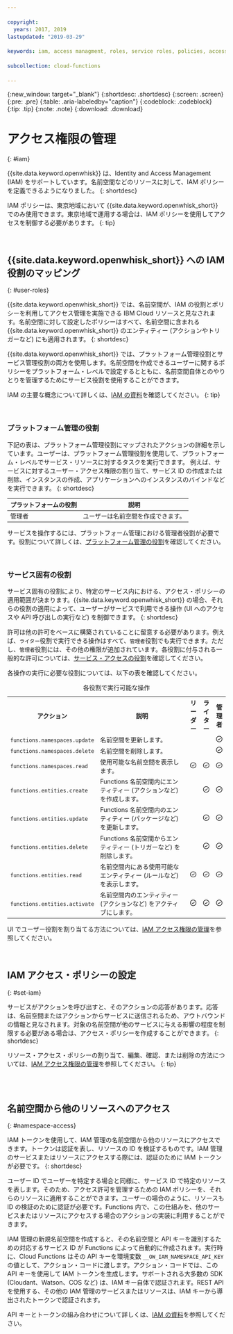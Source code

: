 ```yaml
---

copyright:
  years: 2017, 2019
lastupdated: "2019-03-29"

keywords: iam, access managment, roles, service roles, policies, access

subcollection: cloud-functions

---
```


{:new_window: target="_blank"}
{:shortdesc: .shortdesc}
{:screen: .screen}
{:pre: .pre}
{:table: .aria-labeledby="caption"}
{:codeblock: .codeblock}
{:tip: .tip}
{:note: .note}
{:download: .download}


# アクセス権限の管理
{: #iam}

{{site.data.keyword.openwhisk}} は、Identity and Access Management (IAM) をサポートしています。名前空間などのリソースに対して、IAM ポリシーを定義できるようになりました。
{: shortdesc}

IAM ポリシーは、東京地域において {{site.data.keyword.openwhisk_short}} でのみ使用できます。東京地域で運用する場合は、IAM ポリシーを使用してアクセスを制御する必要があります。
{: tip}

</br>

## {{site.data.keyword.openwhisk_short}} への IAM 役割のマッピング
{: #user-roles}

{{site.data.keyword.openwhisk_short}} では、名前空間が、IAM の役割とポリシーを利用してアクセス管理を実施できる IBM Cloud リソースと見なされます。名前空間に対して設定したポリシーはすべて、名前空間に含まれる {{site.data.keyword.openwhisk_short}} のエンティティー (アクションやトリガーなど) にも適用されます。
{: shortdesc}

{{site.data.keyword.openwhisk_short}} では、プラットフォーム管理役割とサービス管理役割の両方を使用します。名前空間を作成できるユーザーに関するポリシーをプラットフォーム・レベルで設定するとともに、名前空間自体とのやりとりを管理するためにサービス役割を使用することができます。

IAM の主要な概念について詳しくは、[IAM の資料](/docs/iam?topic=iam-iamconcepts#iamconcepts)を確認してください。
{: tip}

</br>

### プラットフォーム管理の役割

下記の表は、プラットフォーム管理役割にマップされたアクションの詳細を示しています。ユーザーは、プラットフォーム管理役割を使用して、プラットフォーム・レベルでサービス・リソースに対するタスクを実行できます。 例えば、サービスに対するユーザー・アクセス権限の割り当て、サービス ID の作成または削除、インスタンスの作成、アプリケーションへのインスタンスのバインドなどを実行できます。
{: shortdesc}

<table>
  <thead>
    <tr>
      <th>プラットフォームの役割</th>
      <th>説明</th>
    </tr>
  </thead>
  <tbody>
    <tr>
      <td>管理者</td>
      <td>ユーザーは名前空間を作成できます。</td>
    </tr>
  </tbody>
</table>

サービスを操作するには、プラットフォーム管理における管理者役割が必要です。役割について詳しくは、[プラットフォーム管理の役割](/docs/iam?topic=iam-userroles)を確認してください。

</br>

### サービス固有の役割

サービス固有の役割により、特定のサービス内における、アクセス・ポリシーの適用範囲が決まります。{{site.data.keyword.openwhisk_short}} の場合、それらの役割の適用によって、ユーザーがサービスで利用できる操作 (UI へのアクセスや API 呼び出しの実行など) を制御できます。
{: shortdesc}


許可は他の許可をベースに構築されていることに留意する必要があります。例えば、`ライター`役割で実行できる操作はすべて、`管理者`役割でも実行できます。ただし、`管理者`役割には、その他の権限が追加されています。各役割に付与される一般的な許可については、[サービス・アクセスの役割](/docs/iam?topic=iam-userroles)を確認してください。

各操作の実行に必要な役割については、以下の表を確認してください。

<table><caption>各役割で実行可能な操作</caption>
  <tr>
    <th style="width:150px">アクション</th>
    <th style="width:2500px">説明</th>
    <th style="width:50px">リーダー</th>
    <th style="width:50px">ライター</th>
    <th style="width:50px">管理者</th>
  </tr>
  <tr>
    <td><code>functions.namespaces.update</code></td>
    <td>名前空間を更新します。</td>
    <td></td>
    <td></td>
    <td><img src="images/confirm.png" width="32" alt="フィーチャーを使用可能" style="width:32px;" /></td>
  </tr>
  <tr>
    <td><code>functions.namespaces.delete</code></td>
    <td>名前空間を削除します。</td>
    <td></td>
    <td></td>
    <td><img src="images/confirm.png" width="32" alt="フィーチャーを使用可能" style="width:32px;" /></td>
  </tr>
  <tr>
    <td><code>functions.namespaces.read</code></td>
    <td>使用可能な名前空間を表示します。</td>
    <td><img src="images/confirm.png" width="32" alt="フィーチャーを使用可能" style="width:32px;" /></td>
    <td><img src="images/confirm.png" width="32" alt="フィーチャーを使用可能" style="width:32px;" /></td>
    <td><img src="images/confirm.png" width="32" alt="フィーチャーを使用可能" style="width:32px;" /></td>
  </tr>
  <tr>
    <td><code>functions.entities.create</code></td>
    <td>Functions 名前空間内にエンティティー (アクションなど) を作成します。</td>
    <td> </td>
    <td><img src="images/confirm.png" width="32" alt="フィーチャーを使用可能" style="width:32px;" /></td>
    <td><img src="images/confirm.png" width="32" alt="フィーチャーを使用可能" style="width:32px;" /></td>
  </tr>
  <tr>
    <td><code>functions.entities.update</code></td>
    <td>Functions 名前空間内のエンティティー (パッケージなど) を更新します。</td>
    <td> </td>
    <td><img src="images/confirm.png" width="32" alt="フィーチャーを使用可能" style="width:32px;" /></td>
    <td><img src="images/confirm.png" width="32" alt="フィーチャーを使用可能" style="width:32px;" /></td>
  </tr>
  <tr>
    <td><code>functions.entities.delete</code></td>
    <td>Functions 名前空間からエンティティー (トリガーなど) を削除します。</td>
    <td> </td>
    <td><img src="images/confirm.png" width="32" alt="フィーチャーを使用可能" style="width:32px;" /></td>
    <td><img src="images/confirm.png" width="32" alt="フィーチャーを使用可能" style="width:32px;" /></td>
  </tr>
  <tr>
    <td><code>functions.entities.read</code></td>
    <td>名前空間内にある使用可能なエンティティー (ルールなど) を表示します。</td>
    <td><img src="images/confirm.png" width="32" alt="フィーチャーを使用可能" style="width:32px;" /></td>
    <td><img src="images/confirm.png" width="32" alt="フィーチャーを使用可能" style="width:32px;" /></td>
    <td><img src="images/confirm.png" width="32" alt="フィーチャーを使用可能" style="width:32px;" /></td>
  </tr>
  <tr>
    <td><code>functions.entities.activate</code></td>
    <td>名前空間内のエンティティー (アクションなど) をアクティブにします。</td>
    <td><img src="images/confirm.png" width="32" alt="フィーチャーを使用可能" style="width:32px;" /></td>
    <td><img src="images/confirm.png" width="32" alt="フィーチャーを使用可能" style="width:32px;" /></td>
    <td><img src="images/confirm.png" width="32" alt="フィーチャーを使用可能" style="width:32px;" /></td>
  </tr>
</table>

UI でユーザー役割を割り当てる方法については、[IAM アクセス権限の管理](/docs/iam?topic=iam-iammanidaccser#iammanidaccser)を参照してください。

</br>


## IAM アクセス・ポリシーの設定
{: #set-iam}

サービスがアクションを呼び出すと、そのアクションの応答があります。応答は、名前空間またはアクションからサービスに送信されるため、アウトバウンドの情報と見なされます。対象の名前空間が他のサービスに与える影響の程度を制限する必要がある場合は、アクセス・ポリシーを作成することができます。
{: shortdesc}

リソース・アクセス・ポリシーの割り当て、編集、確認、または削除の方法については、[IAM アクセス権限の管理](/docs/iam?topic=iam-iammanidaccser#iammanidaccser)を参照してください。
{: tip}




</br>
</br>

## 名前空間から他のリソースへのアクセス
{: #namespace-access}

IAM トークンを使用して、IAM 管理の名前空間から他のリソースにアクセスできます。トークンは認証を表し、リソースの ID を検証するものです。IAM 管理のサービスまたはリソースにアクセスする際には、認証のために IAM トークンが必要です。
{: shortdesc}

ユーザー ID でユーザーを特定する場合と同様に、サービス ID で特定のリソースを表します。そのため、アクセス許可を管理するための IAM ポリシーを、それらのリソースに適用することができます。ユーザーの場合のように、リソースも ID の検証のために認証が必要です。Functions 内で、この仕組みを、他のサービスまたはリソースにアクセスする場合のアクションの実装に利用することができます。

IAM 管理の新規名前空間を作成すると、その名前空間と API キーを識別するための対応するサービス ID が Functions によって自動的に作成されます。実行時に、Cloud Functions はその API キーを環境変数 `__OW_IAM_NAMESPACE_API_KEY` の値として、アクション・コードに渡します。アクション・コードでは、この API キーを使用して IAM トークンを生成します。サポートされる大多数の SDK (Cloudant、Watson、COS など) は、IAM キー自体で認証されます。REST API を使用する、その他の IAM 管理のサービスまたはリソースは、IAM キーから導出されたトークンで認証されます。

API キーとトークンの組み合わせについて詳しくは、[IAM の資料](/docs/iam?topic=iam-iamapikeysforservices)を参照してください。
